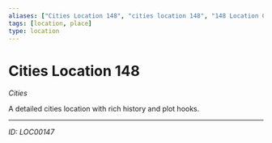 ```yaml
---
aliases: ["Cities Location 148", "cities location 148", "148 Location Cities"]
tags: [location, place]
type: location
---
```


# Cities Location 148

*Cities*

A detailed cities location with rich history and plot hooks.

---
*ID: LOC00147*